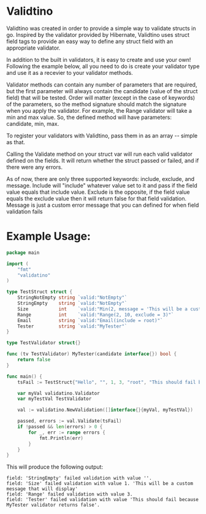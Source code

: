 Validtino
==========

Validtino was created in order to provide a simple way to validate structs in go.  Inspired by the validator provided by Hibernate, Validtino uses struct field tags to provide an easy way to define any struct field with an appropriate validator.

In addition to the built in validators, it is easy to create and use your own!  Following the example below, all you need to do is create your validator type and use it as a recevier to your validator methods.  

Validator methods can contain any number of parameters that are required, but the first parameter will always contain the candidate (value of the struct field) that will be tested.  Order will matter (except in the case of keywords) of the parameters, so the method signature should match the signature when you apply the validator.  For example, the Range validator will take a min and max value.  So, the defined method will have parameters: candidate, min, max.

To register your validators with Validtino, pass them in as an array -- simple as that.

Calling the Validate method on your struct var will run each valid validator defined on the fields.  It will return whether the struct passed or failed, and if there were any errors.  

As of now, there are only three supported keywords: include, exclude, and message.  Include will "include" whatever value set to it and pass if the field value equals that include value.  Exclude is the opposite, if the field value equals the exclude value then it will return false for that field validation.  Message is just a custom error message that you can defined for when field validation fails

Example Usage:
==============

```go
package main

import (
	"fmt"
	"validatino"
)

type TestStruct struct {
	StringNotEmpty string `valid:"NotEmpty"`
	StringEmpty    string `valid:"NotEmpty"`
	Size           int    `valid:"Min(2, message = 'This will be a custom message that will display')"`
	Range          int    `valid:"Range(2, 10, exclude = 3)"`
	Email          string `valid:"Email(include = root)"`
	Tester         string `valid:"MyTester"`
}

type TestValidator struct{}

func (tv TestValidator) MyTester(candidate interface{}) bool {
	return false
}

func main() {
	tsFail := TestStruct{"Hello", "", 1, 3, "root", "This should fail because MyTester validator returns false"}

	var myVal validatino.Validator
	var myTestVal TestValidator

	val := validatino.NewValidation([]interface{}{myVal, myTestVal})

	passed, errors := val.Validate(tsFail)
	if !passed && len(errors) > 0 {
		for _, err := range errors {
			fmt.Println(err)
		}
	}
}
```

This will produce the following output:

```
field: 'StringEmpty' failed validation with value ''.
field: 'Size' failed validation with value 1. 'This will be a custom message that will display'
field: 'Range' failed validation with value 3.
field: 'Tester' failed validation with value 'This should fail because MyTester validator returns false'.
```
